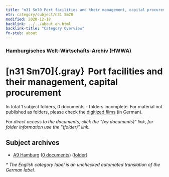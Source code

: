 ```yaml
---
title: "n31 Sm70 Port facilities and their management, capital procurement"
etr: category/subject/n31 Sm70
modified: 2020-12-18
backlink: ../../about.en.html
backlink-title: "Category Overview"
fn-stub: about
---
```


### Hamburgisches Welt-Wirtschafts-Archiv (HWWA)
# [n31 Sm70]{.gray}&#8201; Port facilities and their management, capital procurement&#160; 





In total 1 subject folders, 0 documents - folders incomplete.
For material not published as folders, please check the [digitized films](/film/h1_sh) (in German).

_For direct access to the documents, click the "(xy documents)" link, for folder information use the "(folder)" link._

## Subject archives


- [A9 Hamburg](../../../geo/about.en.html#A9) (<a href="https://dfg-viewer.de/show/?tx_dlf[id]=https://pm20.zbw.eu/mets/sh/1409xx/140905/1984xx/198436/public.mets.en.xml" target="_blank">0 documents</a>) ([folder](http://purl.org/pressemappe20/folder/sh/140905,198436))


_* The English category label is an unchecked automated translation of the German label._

